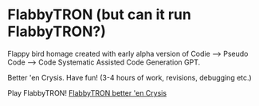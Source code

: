 # FlabbyTRON (but can it run FlabbyTRON?)
Flappy bird homage created with early alpha version of Codie --> Pseudo Code --> Code Systematic Assisted Code Generation GPT. 

Better 'en Crysis. Have fun! (3-4 hours of work, revisions, debugging etc.)

Play FlabbyTRON! 
[FlabbyTRON better 'en Crysis](https://pgleamy.github.io/FlabbyTRON/)


